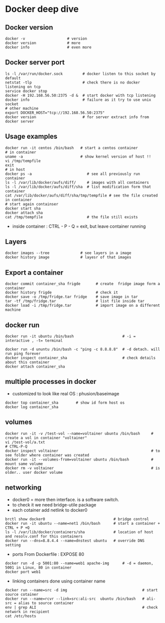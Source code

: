 # Docker deep dive

## Docker version

~~~
docker -v                   # version
docker version              # more 
docker info                 # even more
~~~

## Docker server port

~~~
ls -l /var/run/docker.sock         # docker listen to this socket by default
netstat -tlp                       # check there is no docker listening on tcp
service docker stop
docker -H 192.168.56.50:2375 -d &  # start docker with tcp listening
docker info                        # failure as it try to use unix socket
# other machine
export DOCKER_HOST="tcp://192.168.56.50:2375"
docker version                     # for server extract info from docker server
~~~

## Usage examples

~~~
docker run -it centos /bin/bash   # start a centos container
# in container
uname -a                          # show kernel version of host !!
vi /tmp/tempfile
exit
# in host
docker ps -a                         # see all previously run container
ls -l /var/lib/docker/aufs/diff/     # images with all containers
ls -l /var/lib/docker/aufs/diff/sha  # list modification form that container
cat /var/lib/docker/aufs/diff/sha/tmp/tempfile # see the file created in container
# start again containser
docker start sha
docker attach sha
cat /tmp/tempfile                    # the file still exists
~~~

- inside container : CTRL - P - Q = exit, but leave container running

## Layers

~~~
docker images --tree              # see layers in a image
docker history image              # layesr of that images
~~~

## Export a container

~~~ 
docker commit container_sha frigde       # create  fridge image form a container
docker history frigde                    # check it
docker save -o /tmp/fridge.tar fridge    # save image in tar
tar -tf /tmp/fridge.tar                  # list file inside tar
docker load -i /tmp/fridge.tar           # import image on a different machine
~~~

## docker run

~~~
docker run -it ubuntu /bin/bash                      # -i = interactive , -t= terminal

docker run -d ununtu /bin/bash -c "ping -c 8.8.8.8"  # -d detach. will run ping forever
docker inspect container_sha                         # check details about this container
docker attach container_sha
~~~

## multiple processes in docker

- customized to look like real OS : phusion/baseimage

~~~
docker top container_sha        # show id form host os
docker log container_sha
~~~

## volumes

~~~
docker run -it -v /test-vol --name=voltainer ubuntu /bin/bash     # create a vol in container "voltainer"
vi /test-vol/a.txt
# CTRL-P-Q
docker inspect voltainer                                          # to see folder where container was created
docker run -it --volumes-from=voltainer ubuntu /bin/bash          # mount same volume
docker rm -v voltainer                                            # is older.. user docker volume
~~~

## networking

- docker0 = more then interface. is a software switch.
- to check it we need bridge-utile package
- each cotainer add netlink to docker0

~~~
brctl show docker0                               # bridge control
docker run -it ubuntu --name=net1 /bin/bash      # start a container + CTRL + P +Q
ls -l /var/lib/docker/containers/sha             # location of host and resolv.conf for this containers
docker run --dns=8.8.4.4 --name=dnstest ubuntu   # override DNS setting
~~~

- ports
From Dockerfile : EXPOSE 80
~~~
docker run -d -p 5001:80 --name=web1 apache-img      # -d = daemon, 5001 in Linux, 80 in container
docker port web1
~~~

- linking containers
done using container name

~~~
docker run --name=src -d img                                  # start source cotainer
docker run --name=rcvr --link=src:ali-src  ubuntu /bin/bash   # ali-src = alias to source container
env | grep ALI                                                # check network in recipient
cat /etc/hosts
~~~

